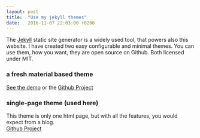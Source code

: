 ```yaml
---
layout: post
title:  "Use my jekyll themes"
date:   2016-11-07 22:03:00 +0200
---
```


The [Jekyll](http://jekyllrb.com/) static site generator is a widely used tool, that powers also this website.
I have created two easy configurable and minimal themes. You can use them, how you want, they are open source on Github. Both licensed under MIT.

### a fresh material based theme
[See the demo](http://himsel.me/material-theme/) or the [Github Project](https://github.com/lukas-h/material-theme)

### single-page theme (used here)
This theme is only one html page, but with all the features, you would expect from a blog.  
[Github Project](https://github.com/lukas-h/onepage) 
